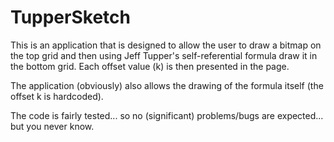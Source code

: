 # TupperSketch

This is an application that is designed to allow the user to draw a bitmap on the top grid and then
using Jeff Tupper's self-referential formula draw it in the bottom grid. Each offset value (k) is then
presented in the page.

The application (obviously) also allows the drawing of the formula itself (the offset k is hardcoded).

The code is fairly tested... so no (significant) problems/bugs are expected... but you never know.